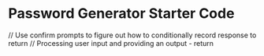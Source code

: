 # Password Generator Starter Code

// Use confirm prompts to figure out how to conditionally record response to return
// Processing user input and providing an output - return